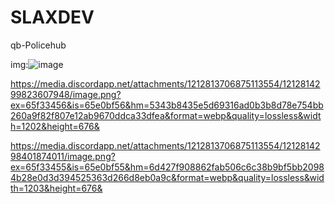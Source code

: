 # SLAXDEV
qb-Policehub

img:![image](https://github.com/slaxdev1/SLAXDEV-/assets/161975614/4c86c98e-31e4-4036-830b-23ae6b1974e6)

https://media.discordapp.net/attachments/1212813706875113554/1212814299823607948/image.png?ex=65f33456&is=65e0bf56&hm=5343b8435e5d69316ad0b3b8d78e754bb260a9f82f807e12ab9670ddca33dfea&format=webp&quality=lossless&width=1202&height=676&


https://media.discordapp.net/attachments/1212813706875113554/1212814298401874011/image.png?ex=65f33455&is=65e0bf55&hm=6d427f908862fab506c6c38b9bf5bb20984b28e0d3d394525363d266d8eb0a9c&format=webp&quality=lossless&width=1203&height=676&
